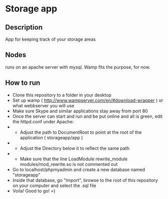 Storage app
============

Description
----------------------------------
App for keeping track of your storage areas


Nodes
----------------------------------
runs on an apache server with mysql. Wamp fits the purpose, for now.


How to run
----------------------------------
- Clone this repository to a folder in your desktop
- Set up wamp ( http://www.wampserver.com/en/#download-wrapper ) or what webbserver you will use
- Make sure Skype and similar applications stay away from port 80
- Once the server can start and run and be put online and all is green, edit the httpd.conf under Apache:
- - Adjust the path to DocumentRoot to point at the root of the application ( storageapp/app )
- - Adjust the Directory below it to reflect the same path
- - Make sure that the line LoadModule rewrite_module modules/mod_rewrite.so is not commented out
- Go to localhost/phpmyadmin and create a new database named "storageapp"
- Inside that database, go "Import", browse to the root of this repository on your computer and select the .sql file
- Voila! Good to go! =)
